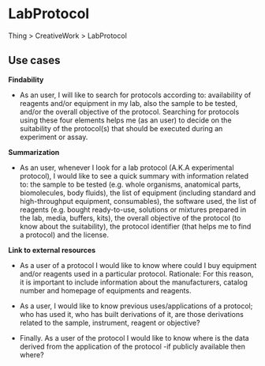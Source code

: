# LabProtocol
Thing > CreativeWork > LabProtocol

## Use cases

**Findability**
 
* As an user, I will like to search for protocols according to:
availability of reagents and/or equipment in my lab, also
the sample to be tested, and/or 
the overall objective of the protocol. 
Searching for protocols using these four elements helps me (as an user) to decide on the suitability of the protocol(s) that should be executed during an experiment or assay.


**Summarization**

* As an user, whenever I look for a lab protocol (A.K.A experimental protocol), I would like to see a quick summary with information related to: the sample to be tested (e.g. whole organisms, anatomical parts, biomolecules, body fluids), the list of equipment (including standard and high-throughput equipment, consumables), the software used, the list of reagents (e.g. bought ready-to-use, solutions or mixtures prepared in the lab, media, buffers, kits), the overall objective of the protocol (to know about the suitability), the protocol identifier (that helps me to find a protocol) and the license.


**Link to external resources**

* As a user of a protocol I would  like to know where could I buy equipment and/or reagents used in a particular protocol. 
Rationale: For this reason, it is important to include information about the manufacturers, catalog number and homepage of equipments and reagents.

* As a user,  I would like to know previous uses/applications of a protocol; who has used it, who has built derivations of it, are those derivations related to the sample, instrument, reagent or objective? 

* Finally. As a user of the protocol I would like to know where is the data derived from the application of the protocol -if publicly available then where? 
 



